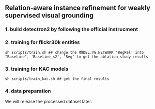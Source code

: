 ## Relation-aware instance refinement for weakly supervised visual grounding

### 1. build detectron2 by following the official instrucment

### 2. training for flickr30k entities
```
sh scripts/train.sh ## change the MODEL.VG.NETWORK 'RegRel' into "Baseline", 'Baseline_s2', 'Reg' to get the ablation study results
```

### 3. training for KAC models

```
sh scripts/train_kac.sh ## get the final results

```

### 4. data preparation

We will release the processed dataset later.